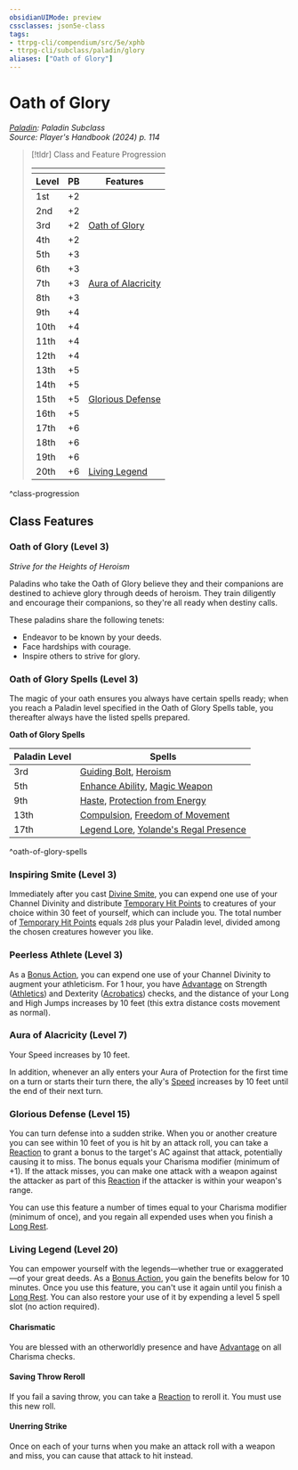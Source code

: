 ```yaml
---
obsidianUIMode: preview
cssclasses: json5e-class
tags:
- ttrpg-cli/compendium/src/5e/xphb
- ttrpg-cli/subclass/paladin/glory
aliases: ["Oath of Glory"]
---
```

# Oath of Glory
*[Paladin](./paladin-xphb.md): Paladin Subclass*  
*Source: Player's Handbook (2024) p. 114*  

> [!tldr] Class and Feature Progression
> 
> <table class="class-progression">
> <thead>
> <tr><th colspan='3'></th></tr>
> <tr class="class-progression"><th class"level">Level</th><th class"pb">PB</th><th class"feature">Features</th></tr>
> </thead><tbody>
> <tr class="class-progression"><td class"level">1st</td><td class"pb">+2</td><td class"feature"></td></tr>
> <tr class="class-progression"><td class"level">2nd</td><td class"pb">+2</td><td class"feature"></td></tr>
> <tr class="class-progression"><td class"level">3rd</td><td class"pb">+2</td><td class"feature"><a href='#Oath of Glory (Level 3)' class='internal-link'>Oath of Glory</a></td></tr>
> <tr class="class-progression"><td class"level">4th</td><td class"pb">+2</td><td class"feature"></td></tr>
> <tr class="class-progression"><td class"level">5th</td><td class"pb">+3</td><td class"feature"></td></tr>
> <tr class="class-progression"><td class"level">6th</td><td class"pb">+3</td><td class"feature"></td></tr>
> <tr class="class-progression"><td class"level">7th</td><td class"pb">+3</td><td class"feature"><a href='#Aura of Alacricity (Level 7)' class='internal-link'>Aura of Alacricity</a></td></tr>
> <tr class="class-progression"><td class"level">8th</td><td class"pb">+3</td><td class"feature"></td></tr>
> <tr class="class-progression"><td class"level">9th</td><td class"pb">+4</td><td class"feature"></td></tr>
> <tr class="class-progression"><td class"level">10th</td><td class"pb">+4</td><td class"feature"></td></tr>
> <tr class="class-progression"><td class"level">11th</td><td class"pb">+4</td><td class"feature"></td></tr>
> <tr class="class-progression"><td class"level">12th</td><td class"pb">+4</td><td class"feature"></td></tr>
> <tr class="class-progression"><td class"level">13th</td><td class"pb">+5</td><td class"feature"></td></tr>
> <tr class="class-progression"><td class"level">14th</td><td class"pb">+5</td><td class"feature"></td></tr>
> <tr class="class-progression"><td class"level">15th</td><td class"pb">+5</td><td class"feature"><a href='#Glorious Defense (Level 15)' class='internal-link'>Glorious Defense</a></td></tr>
> <tr class="class-progression"><td class"level">16th</td><td class"pb">+5</td><td class"feature"></td></tr>
> <tr class="class-progression"><td class"level">17th</td><td class"pb">+6</td><td class"feature"></td></tr>
> <tr class="class-progression"><td class"level">18th</td><td class"pb">+6</td><td class"feature"></td></tr>
> <tr class="class-progression"><td class"level">19th</td><td class"pb">+6</td><td class"feature"></td></tr>
> <tr class="class-progression"><td class"level">20th</td><td class"pb">+6</td><td class"feature"><a href='#Living Legend (Level 20)' class='internal-link'>Living Legend</a></td></tr>
> </tbody></table>

^class-progression


## Class Features

### Oath of Glory (Level 3)

*Strive for the Heights of Heroism*

Paladins who take the Oath of Glory believe they and their companions are destined to achieve glory through deeds of heroism. They train diligently and encourage their companions, so they're all ready when destiny calls.

These paladins share the following tenets:

- Endeavor to be known by your deeds.  
- Face hardships with courage.  
- Inspire others to strive for glory.  

### Oath of Glory Spells (Level 3)

The magic of your oath ensures you always have certain spells ready; when you reach a Paladin level specified in the Oath of Glory Spells table, you thereafter always have the listed spells prepared.

**Oath of Glory Spells**

| Paladin Level | Spells |
|---------------|--------|
| 3rd | [Guiding Bolt](Misc%20Files/CLI/compendium/spells/guiding-bolt-xphb.md), [Heroism](Misc%20Files/CLI/compendium/spells/heroism-xphb.md) |
| 5th | [Enhance Ability](Misc%20Files/CLI/compendium/spells/enhance-ability-xphb.md), [Magic Weapon](Misc%20Files/CLI/compendium/spells/magic-weapon-xphb.md) |
| 9th | [Haste](Misc%20Files/CLI/compendium/spells/haste-xphb.md), [Protection from Energy](Misc%20Files/CLI/compendium/spells/protection-from-energy-xphb.md) |
| 13th | [Compulsion](Misc%20Files/CLI/compendium/spells/compulsion-xphb.md), [Freedom of Movement](Misc%20Files/CLI/compendium/spells/freedom-of-movement-xphb.md) |
| 17th | [Legend Lore](Misc%20Files/CLI/compendium/spells/legend-lore-xphb.md), [Yolande's Regal Presence](Misc%20Files/CLI/compendium/spells/yolandes-regal-presence-xphb.md) |
^oath-of-glory-spells

### Inspiring Smite (Level 3)

Immediately after you cast [Divine Smite](Misc%20Files/CLI/compendium/spells/divine-smite-xphb.md), you can expend one use of your Channel Divinity and distribute [Temporary Hit Points](Misc%20Files/CLI/rules/variant-rules/temporary-hit-points-xphb.md) to creatures of your choice within 30 feet of yourself, which can include you. The total number of [Temporary Hit Points](Misc%20Files/CLI/rules/variant-rules/temporary-hit-points-xphb.md) equals `2d8` plus your Paladin level, divided among the chosen creatures however you like.

### Peerless Athlete (Level 3)

As a [Bonus Action](Misc%20Files/CLI/rules/variant-rules/bonus-action-xphb.md), you can expend one use of your Channel Divinity to augment your athleticism. For 1 hour, you have [Advantage](Misc%20Files/CLI/rules/variant-rules/advantage-xphb.md) on Strength ([Athletics](Misc%20Files/CLI/rules/skills.md#Athletics)) and Dexterity ([Acrobatics](Misc%20Files/CLI/rules/skills.md#Acrobatics)) checks, and the distance of your Long and High Jumps increases by 10 feet (this extra distance costs movement as normal).

### Aura of Alacricity (Level 7)

Your Speed increases by 10 feet.

In addition, whenever an ally enters your Aura of Protection for the first time on a turn or starts their turn there, the ally's [Speed](Misc%20Files/CLI/rules/variant-rules/speed-xphb.md) increases by 10 feet until the end of their next turn.

### Glorious Defense (Level 15)

You can turn defense into a sudden strike. When you or another creature you can see within 10 feet of you is hit by an attack roll, you can take a [Reaction](Misc%20Files/CLI/rules/variant-rules/reaction-xphb.md) to grant a bonus to the target's AC against that attack, potentially causing it to miss. The bonus equals your Charisma modifier (minimum of +1). If the attack misses, you can make one attack with a weapon against the attacker as part of this [Reaction](Misc%20Files/CLI/rules/variant-rules/reaction-xphb.md) if the attacker is within your weapon's range.

You can use this feature a number of times equal to your Charisma modifier (minimum of once), and you regain all expended uses when you finish a [Long Rest](Misc%20Files/CLI/rules/variant-rules/long-rest-xphb.md).

### Living Legend (Level 20)

You can empower yourself with the legends—whether true or exaggerated—of your great deeds. As a [Bonus Action](Misc%20Files/CLI/rules/variant-rules/bonus-action-xphb.md), you gain the benefits below for 10 minutes. Once you use this feature, you can't use it again until you finish a [Long Rest](Misc%20Files/CLI/rules/variant-rules/long-rest-xphb.md). You can also restore your use of it by expending a level 5 spell slot (no action required).

#### Charismatic

You are blessed with an otherworldly presence and have [Advantage](Misc%20Files/CLI/rules/variant-rules/advantage-xphb.md) on all Charisma checks.

#### Saving Throw Reroll

If you fail a saving throw, you can take a [Reaction](Misc%20Files/CLI/rules/variant-rules/reaction-xphb.md) to reroll it. You must use this new roll.

#### Unerring Strike

Once on each of your turns when you make an attack roll with a weapon and miss, you can cause that attack to hit instead.